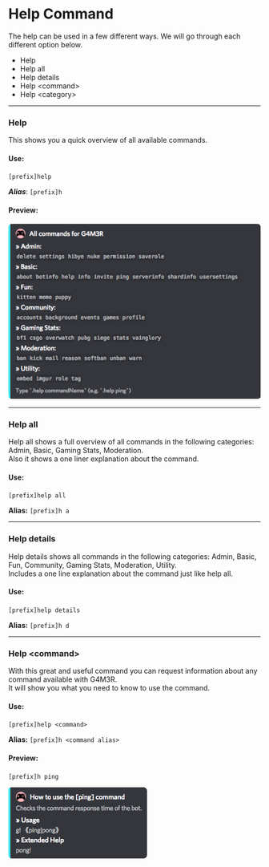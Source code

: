 # Help Command

The help can be used in a few different ways. We will go through each different option below.

* Help
* Help all
* Help details
* Help &lt;command&gt;
* Help &lt;category&gt;

---

### Help

This shows you a quick overview of all available commands.

#### Use:

`[prefix]help`

_**Alias**_: `[prefix]h`

#### Preview:

![](/assets/helpcommand.png)

---

### Help all

Help all shows a full overview of all commands in the following categories: Admin, Basic, Gaming Stats, Moderation.  
Also it shows a one liner explanation about the command.

#### Use:

`[prefix]help all`

**Alias:** `[prefix]h a`



---

### Help details

Help details shows all commands in the following categories: Admin, Basic, Fun, Community, Gaming Stats, Moderation, Utility.  
Includes a one line explanation about the command just like help all.

#### Use:

`[prefix]help details`

**Alias:** `[prefix]h d`



---

### Help &lt;command&gt;

With this great and useful command you can request information about any command available with G4M3R.  
It will show you what you need to know to use the command.

#### Use:

`[prefix]help <command>`

**Alias:** `[prefix]h <command alias>`

#### Preview:

 `[prefix]h ping`

![](/assets/pingcommand.png)





